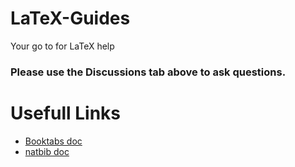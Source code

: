 # LaTeX-Guides
Your go to for LaTeX help
### Please use the Discussions tab above to ask questions.

# Usefull Links
- [Booktabs doc](https://ctan.org/pkg/booktabs?lang=en)
- [natbib doc](https://ctan.org/pkg/natbib?lang=en)
